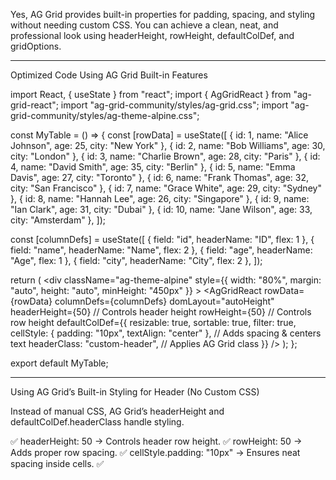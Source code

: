 Yes, AG Grid provides built-in properties for padding, spacing, and styling without needing custom CSS. You can achieve a clean, neat, and professional look using headerHeight, rowHeight, defaultColDef, and gridOptions.


---

Optimized Code Using AG Grid Built-in Features

import React, { useState } from "react";
import { AgGridReact } from "ag-grid-react";
import "ag-grid-community/styles/ag-grid.css";
import "ag-grid-community/styles/ag-theme-alpine.css";

const MyTable = () => {
  const [rowData] = useState([
    { id: 1, name: "Alice Johnson", age: 25, city: "New York" },
    { id: 2, name: "Bob Williams", age: 30, city: "London" },
    { id: 3, name: "Charlie Brown", age: 28, city: "Paris" },
    { id: 4, name: "David Smith", age: 35, city: "Berlin" },
    { id: 5, name: "Emma Davis", age: 27, city: "Toronto" },
    { id: 6, name: "Frank Thomas", age: 32, city: "San Francisco" },
    { id: 7, name: "Grace White", age: 29, city: "Sydney" },
    { id: 8, name: "Hannah Lee", age: 26, city: "Singapore" },
    { id: 9, name: "Ian Clark", age: 31, city: "Dubai" },
    { id: 10, name: "Jane Wilson", age: 33, city: "Amsterdam" },
  ]);

  const [columnDefs] = useState([
    { field: "id", headerName: "ID", flex: 1 },
    { field: "name", headerName: "Name", flex: 2 },
    { field: "age", headerName: "Age", flex: 1 },
    { field: "city", headerName: "City", flex: 2 },
  ]);

  return (
    <div
      className="ag-theme-alpine"
      style={{ width: "80%", margin: "auto", height: "auto", minHeight: "450px" }}
    >
      <AgGridReact
        rowData={rowData}
        columnDefs={columnDefs}
        domLayout="autoHeight"
        headerHeight={50} // Controls header height
        rowHeight={50} // Controls row height
        defaultColDef={{
          resizable: true,
          sortable: true,
          filter: true,
          cellStyle: { padding: "10px", textAlign: "center" }, // Adds spacing & centers text
          headerClass: "custom-header", // Applies AG Grid class
        }}
      />
    </div>
  );
};

export default MyTable;


---

Using AG Grid’s Built-in Styling for Header (No Custom CSS)

Instead of manual CSS, AG Grid’s headerHeight and defaultColDef.headerClass handle styling.

✅ headerHeight: 50 → Controls header row height.
✅ rowHeight: 50 → Adds proper row spacing.
✅ cellStyle.padding: "10px" → Ensures neat spacing inside cells.
✅

